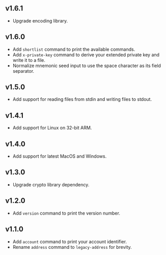 ## v1.6.1

- Upgrade encoding library.

## v1.6.0

- Add `shortlist` command to print the available commands.
- Add `x-private-key` command to derive your extended private key and write it to a file.
- Normalize mnemonic seed input to use the space character as its field separator.

## v1.5.0

- Add support for reading files from stdin and writing files to stdout.

## v1.4.1

- Add support for Linux on 32-bit ARM.

## v1.4.0

- Add support for latest MacOS and Windows.

## v1.3.0

- Upgrade crypto library dependency.

## v1.2.0

- Add `version` command to print the version number.

## v1.1.0

- Add `account` command to print your account identifier.
- Rename `address` command to `legacy-address` for brevity.
